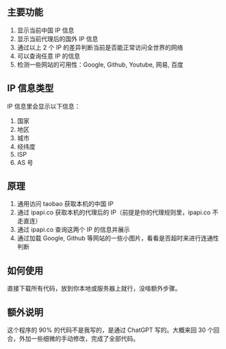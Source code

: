 ## 主要功能

1. 显示当前中国 IP 信息
2. 显示当前代理后的国外 IP 信息
3. 通过以上 2 个 IP 的差异判断当前是否能正常访问全世界的网络
4. 可以查询任意 IP 的信息
5. 检测一些网站的可用性：Google, Github, Youtube, 网易, 百度

## IP 信息类型

IP 信息里会显示以下信息：

1. 国家
2. 地区
3. 城市
4. 经纬度
5. ISP
6. AS 号

## 原理

1. 通用访问 taobao 获取本机的中国 IP
2. 通过 ipapi.co 获取本机的代理后的 IP（前提是你的代理规则里，ipapi.co 不走直连）
3. 通过 ipapi.co 查询这两个 IP 的信息并展示
4. 通过加载 Google, Github 等网站的一些小图片，看看是否超时来进行连通性判断

## 如何使用

直接下载所有代码，放到你本地或服务器上就行，没啥额外步骤。

## 额外说明

这个程序的 90% 的代码不是我写的，是通过 ChatGPT 写的。大概来回 30 个回合，外加一些细微的手动修改，完成了全部代码。